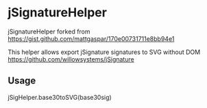 # jSignatureHelper
jSignatureHelper forked from https://gist.github.com/mattgaspar/170e00731711e8bb94e1

This helper allows export jSignature signatures to SVG without DOM
https://github.com/willowsystems/jSignature

## Usage
jSigHelper.base30toSVG(base30sig)